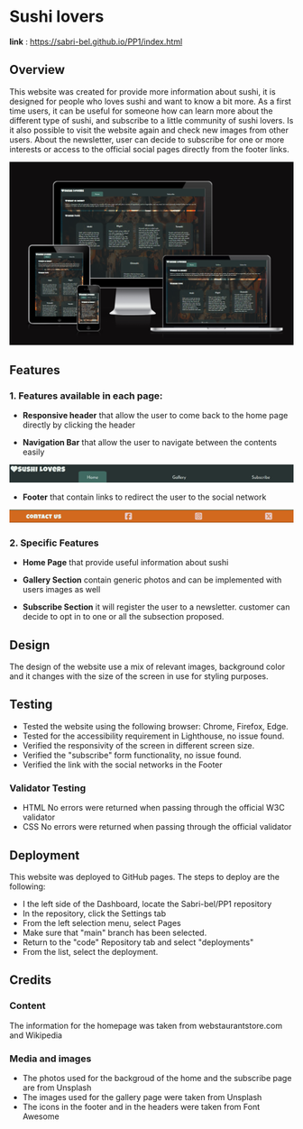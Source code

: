 # Sushi lovers

__link__ : https://sabri-bel.github.io/PP1/index.html

## Overview 
This website was created for provide more information about sushi, it is designed for people who loves sushi and want to know a bit more.
As a first time users, it can be useful for someone how can learn more about the different type of sushi, and subscribe to a little community of sushi lovers. 
Is it also possible to visit the website again and check new images from other users.
About the newsletter, user can decide to subscribe for one or more interests or access to the official social pages directly from the footer links.

![image from am i responsive website](/assets/media/responsive.png)


## Features
### 1. Features available in each page:

- __Responsive header__ that allow the user to come back to the home page directly by clicking the header

- __Navigation Bar__ that allow the user to navigate between the contents easily

![image of header and nav](/assets/media/header.png)


- __Footer__ that contain links to redirect the user to the social network 

![image of footer with social links](/assets/media/footer.png)

### 2. Specific Features

- __Home Page__ that provide useful information about sushi

- __Gallery Section__ contain generic photos and can be implemented with users images as well

- __Subscribe Section__ it will register the user to a newsletter. customer can decide to opt in to one or all the subsection proposed.





## Design
The design of the website use a mix of relevant images, background color and it changes with the size of the screen in use for styling purposes.



## Testing
- Tested the website using the following browser: Chrome, Firefox, Edge.
- Tested for the accessibility requirement in Lighthouse, no issue found.
- Verified the responsivity of the screen in different screen size.
- Verified the "subscribe" form functionality, no issue found.
- Verified the link with the social networks in the Footer

### Validator Testing
* HTML 
No errors were returned when passing through the official W3C validator
* CSS 
No errors were returned when passing through the official validator


## Deployment

This website was deployed to GitHub pages. 
The steps to deploy are the following: 
- I the left side of the Dashboard, locate the Sabri-bel/PP1 repository
- In the repository, click the Settings tab 
- From the left selection menu, select Pages
- Make sure that "main" branch has been selected.
- Return to the "code" Repository tab and select "deployments"
- From the list, select the deployment.



## Credits
### Content
The information for the homepage was taken from webstaurantstore.com and Wikipedia

### Media and images
- The photos used for the backgroud of the home and the subscribe page are from Unsplash
- The images used for the gallery page were taken from Unsplash
- The icons in the footer and in the headers were taken from Font Awesome





